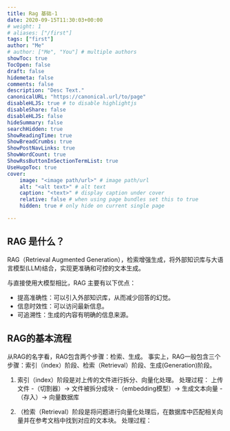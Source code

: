 ```yaml
---
title: Rag 基础-1
date: 2020-09-15T11:30:03+00:00
# weight: 1
# aliases: ["/first"]
tags: ["first"]
author: "Me"
# author: ["Me", "You"] # multiple authors
showToc: true
TocOpen: false
draft: false
hidemeta: false
comments: false
description: "Desc Text."
canonicalURL: "https://canonical.url/to/page"
disableHLJS: true # to disable highlightjs
disableShare: false
disableHLJS: false
hideSummary: false
searchHidden: true
ShowReadingTime: true
ShowBreadCrumbs: true
ShowPostNavLinks: true
ShowWordCount: true
ShowRssButtonInSectionTermList: true
UseHugoToc: true
cover:
    image: "<image path/url>" # image path/url
    alt: "<alt text>" # alt text
    caption: "<text>" # display caption under cover
    relative: false # when using page bundles set this to true
    hidden: true # only hide on current single page

---
```

## RAG 是什么？
RAG（Retrieval Augmented Generation），检索增强生成，将外部知识库与大语言模型(LLM)结合，实现更准确和可控的文本生成。

与直接使用大模型相比，RAG 主要有以下优点：
- 提高准确性：可以引入外部知识库，从而减少回答的幻觉。
- 信息时效性：可以访问最新信息。
- 可追溯性：生成的内容有明确的信息来源。

## RAG的基本流程
从RAG的名字看，RAG包含两个步骤：检索、生成。
事实上，RAG一般包含三个步骤：索引（index）阶段、检索（Retrieval）阶段、生成(Generation)阶段。
1. 索引（index）阶段是对上传的文件进行拆分、向量化处理。
处理过程：
上传文件 -（切割器）-> 文件被拆分成块 -（embedding模型）-> 生成文本向量 -（存入）-> 向量数据库

2. （检索（Retrieval）阶段是将问题进行向量化处理后，在数据库中匹配相关向量并在参考文档中找到对应的文本块。
处理过程：
